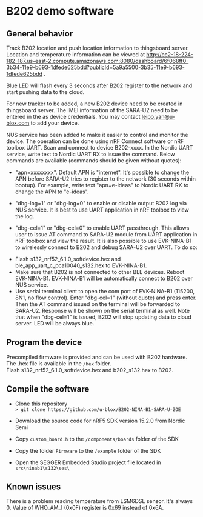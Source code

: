 # B202 demo software

## General behavior

Track B202 location and push location information to thingsboard server. Location and temperature information can be viewed at http://ec2-18-224-182-187.us-east-2.compute.amazonaws.com:8080/dashboard/6f068ff0-3b34-11e9-b693-1dfede625bdd?publicId=5a9a5500-3b35-11e9-b693-1dfede625bdd . 

Blue LED will flash every 3 seconds after B202 register to the network and start pushing data to the cloud. 

For new tracker to be added, a new B202 device need to be created in thingsboard server. The IMEI information of the SARA-U2 need to be entered in the as device credentials. You may contact leipo.yan@u-blox.com to add your device.

NUS service has been added to make it easier to control and monitor the device. The operation can be done using nRF Connect software or nRF toolbox UART. Scan and connect to device B202-xxxx. In the Nordic UART service, write text to Nordic UART RX to issue the command. Below commands are available (commands should be given without quotes):
* "apn=xxxxxxxx". 
Default APN is "internet". It's possible to change the APN before SARA-U2 tries to register to the network (30 seconds within bootup). For example, write text "apn=e-ideas" to Nordic UART RX to change the APN to "e-ideas". 

* "dbg-log=1" or "dbg-log=0" to enable or disable output B202 log via NUS service. It is best to use UART application in nRF toolbox to view the log.

* "dbg-cel=1" or "dbg-cel=0" to enable UART passthrough. This allows user to issue AT command to SARA-U2 module from UART application in nRF toolbox and view the result. It is also possible to use EVK-NINA-B1 to wirelessly connect to B202 and debug SARA-U2 over UART. To do so:
- Flash s132_nrf52_6.1.0_softdevice.hex and ble_app_uart_c_pca10040_s132.hex to EVK-NINA-B1. 
- Make sure that B202 is not connected to other BLE devices. Reboot EVK-NINA-B1. EVK-NINA-B1 will be automatically connect to B202 over NUS service.
- Use serial terminal client to open the com port of EVK-NINA-B1 (115200, 8N1, no flow control). Enter "dbg-cel=1" (without quote) and press enter. Then the AT command issued on the terminal will be forwarded to SARA-U2. Response will be shown on the serial terminal as well.
Note that when "dbg-cel=1" is issued, B202 will stop updating data to cloud server. LED will be always blue.


## Program the device

Precompiled firmware is provided and can be used with B202 hardware. The .hex file is available in the ```/hex``` folder.   
Flash s132_nrf52_6.1.0_softdevice.hex and b202_s132.hex to B202.

## Compile the software

* Clone this repository   
```> git clone https://github.com/u-blox/B202-NINA-B1-SARA-U-ZOE```

* Download the source code for nRF5 SDK version 15.2.0 from Nordic Semi

* Copy ```custom_board.h``` to the ```/components/boards``` folder of the SDK

* Copy the folder ```Firmware``` to the ```/example``` folder of the SDK

* Open the SEGGER Embedded Studio project file located in ```src\ninab1\s132\ses\```

## Known issues
There is a problem reading temperature from LSM6DSL sensor. It's always 0. Value of WHO_AM_I (0x0F) register is 0x69 instead of 0x6A.

